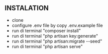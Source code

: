 

## INSTALATION

-   clone
-   configure .env file by copy .env.example file
-   run di terminal "composer install"
-   run di terminal "php artisan key:generate"
-   run di terminal "php artisan:migrate --seed"
-   run di terminal "php artisan serve"


